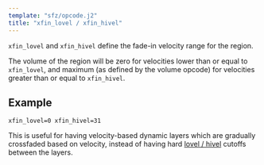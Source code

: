 ```yaml
---
template: "sfz/opcode.j2"
title: "xfin_lovel / xfin_hivel"
---
```

`xfin_lovel` and `xfin_hivel` define the fade-in velocity range for the region.

The volume of the region will be zero for velocities lower than or equal to
`xfin_lovel`, and maximum (as defined by the volume opcode) for velocities
greater than or equal to `xfin_hivel`.

## Example

```sfz
xfin_lovel=0 xfin_hivel=31
```

This is useful for having velocity-based dynamic layers which are gradually
crossfaded based on velocity, instead of having hard
[lovel / hivel] cutoffs between the layers.


[lovel / hivel]: lovel.md
